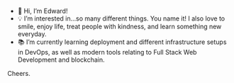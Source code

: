 - 👋 Hi, I’m Edward!
- 💡 I’m interested in...so many different things. You name it! I also love to smile, enjoy life, treat people with kindness, and learn something new everyday.
- 📚 I’m currently learning deployment and different infrastructure setups in DevOps, as well as modern tools relating to Full Stack Web Development and blockchain.
  
Cheers.

<!---
eddyK15501/eddyK15501 is a ✨ special ✨ repository because its `README.md` (this file) appears on your GitHub profile.
You can click the Preview link to take a look at your changes.
--->
